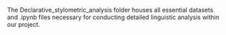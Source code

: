 The Declarative_stylometric_analysis folder houses all essential datasets and .ipynb files necessary for conducting detailed linguistic analysis within our project.
